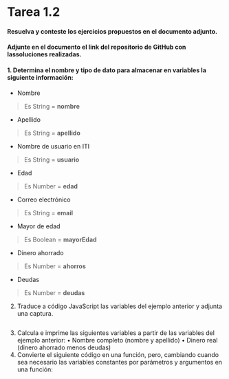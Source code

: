# Tarea 1.2

#### **Resuelva y conteste los ejercicios propuestos en el documento adjunto.**
#### **Adjunte en el documento el link del repositorio de GitHub con lassoluciones realizadas.**
#### **1. Determina el nombre y tipo de dato para almacenar en variables la siguiente información:**
* Nombre 
> Es String  =  **nombre**
* Apellido
> Es String =  **apellido**
* Nombre de usuario en ITI
> Es String =  **usuario**
* Edad
> Es Number =  **edad**
* Correo electrónico
> Es String =  **email**
* Mayor de edad
> Es Boolean =  **mayorEdad** 
* Dinero ahorrado
> Es Number =  **ahorros**
* Deudas
> Es Number =  **deudas**
2. Traduce a código JavaScript las variables del ejemplo anterior y
adjunta una captura.
```
```

3. Calcula e imprime las siguientes variables a partir de las variables
del ejemplo anterior:
• Nombre completo (nombre y apellido)
• Dinero real (dinero ahorrado menos deudas)
4. Convierte el siguiente código en una función, pero, cambiando
cuando sea necesario las variables constantes por parámetros y
argumentos en una función: 